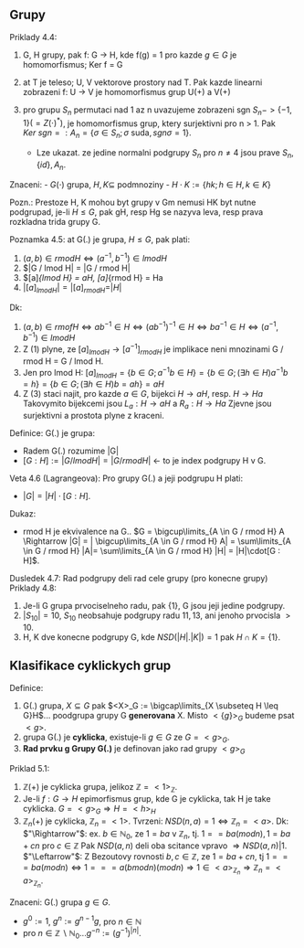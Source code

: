 ## Grupy

Priklady 4.4:

1) G, H grupy, pak f: G -> H, kde f(g) = 1 pro kazde $g \in G$ je homomorfismus; Ker f = G
2) at T je teleso; U, V vektorove prostory nad T. Pak kazde linearni zobrazeni f: U -> V je homomorfismus grup U(+) a V(+)
3) pro grupu $S_n$ permutaci nad 1 az n uvazujeme zobrazeni sgn $S_n -> \{-1, 1\} (=Z(\cdot)^*)$, je homomorfismus grup, ktery surjektivni pro n > 1. Pak $Ker\ sgn =: A_n = \{\sigma \in S_n; \sigma \text{ suda}, sgn \sigma = 1\}$.

    - Lze ukazat. ze jedine normalni podgrupy $S_n$ pro $n \neq 4$ jsou prave $S_n, \{id\}, A_n$.

Znaceni:
    - $G(\cdot)$ grupa, $H, K \subseteq$ podmnoziny
    - $H \cdot K := \{hk; h \in H, k \in K\}$

Pozn.: Prestoze H, K mohou byt grupy v Gm nemusi HK byt nutne podgrupad, je-li $H \leq G$, pak gH, resp Hg se nazyva leva, resp prava rozkladna trida grupy G.

Poznamka 4.5: at G(.) je grupa, $H \leq G$, pak plati:

1) $(a, b) \in rmod H \Leftrightarrow  (a^{-1}, b^{-1}) \in lmod H$
2) $|G / lmod H| = |G / rmod H|
3) $[a]_{lmod H} = aH, [a]_{rmod H} = Ha
4) $|[a]_{lmod H}| = |[a]_{rmod H} = |H|$

Dk:

1) $(a, b) \in rmof H \Leftrightarrow ab^{-1} \in H \Leftrightarrow (ab^{-1})^{-1} \in H \Leftrightarrow b a^{-1} \in H \Leftrightarrow (a^{-1}, b^{-1}) \in lmod H$
2) Z (1) plyne, ze $[a]_{lmod H} \rightarrow [a^{-1}]_{rmod H}$ je implikace neni mnozinami G / rmod H = G / lmod H.
3) Jen pro lmod H: $[a]_{lmod H} = \{b \in G; a^{-1} b \in H\} = \{b \in G; (\exists h \in H) a^{-1}b = h\} = \{b \in G; (\exists h \in H)b=ah\} = aH$
4) Z (3) staci najit, pro kazde $a \in G$, bijekci $H \rightarrow aH$, resp. $H \rightarrow Ha$ Takovymito bijekcemi jsou $L_a: H \rightarrow aH$ a $R_a: H \rightarrow Ha$ Zjevne jsou surjektivni a prostota plyne z kraceni.

Definice: G(.) je grupa:

- Radem G(.) rozumime |G|
- $[G : H] := |G / lmod H | = | G / rmod H |$ $\leftarrow$ to je index podgrupy H v G.

Veta 4.6 (Lagrangeova): Pro grupy G(.) a jeji podgrupu H plati:

- $|G| = |H| \cdot [G : H]$.

Dukaz:

- rmod H je ekvivalence na G.. $G = \bigcup\limits_{A \in G / rmod H} A \Rightarrow |G| = | \bigcup\limits_{A \in G / rmod H} A| =  \sum\limits_{A \in G / rmod H} |A|=  \sum\limits_{A \in G / rmod H} |H| =  |H|\cdot[G : H]$.

Dusledek 4.7: Rad podgrupy deli rad cele grupy (pro konecne grupy)
Priklady 4.8:

1) Je-li G grupa prvociselneho radu, pak {1}, G jsou jeji jedine podgrupy.
2) $|S_{10}| = 10$, $S_{10}$ neobsahuje podgrupy radu $11, 13,$ ani jenoho prvocisla $> 10$.
3) H, K dve konecne podgrupy G, kde $NSD(|H|. |K|) = 1$ pak $H \cap K = \{1\}$.

## Klasifikace cyklickych grup

Definice:

1) G(.) grupa, $X \subseteq G$ pak $<X>_G := \bigcap\limits_{X \subseteq H \leq G}H$... poodgrupa grupy G **generovana** X.
Misto $<\{g\}>_G$ budeme psat $<g>$.
2) grupa G(.) je **cyklicka**, existuje-li $g \in G$ ze $G = <g>_G$.
3) **Rad prvku g Grupy G(.)** je definovan jako rad grupy $<g>_G$

Priklad 5.1:

1) $\mathbb{Z}(+)$ je cyklicka grupa, jelikoz $\mathbb{Z} = <1>_\mathbb{Z}$.
2) Je-li $f : G \rightarrow H$ epimorfismus grup, kde G je cyklicka, tak H je take cyklicka.
    $G=<g>_G \Rightarrow H=<h>_H$
3) $\mathbb{Z}_n(+)$ je cyklicka, $\mathbb{Z}_n = <1>$.
     Tvrzeni: $NSD(n, a) = 1 \Leftrightarrow \mathbb{Z}_n = <a>$.
     Dk: $"\Rightarrow"$: ex. $b \in \mathbb{N}_0$, ze $1 = ba$ v $\mathbb{Z}_n$, tj. $1 == ba (mod n), 1 = ba + cn$ pro $c \in \mathbb{Z}$
     Pak $NSD(a,n)$ deli oba scitance vpravo $\Rightarrow NSD(a,n) | 1$.
     $"\Leftarrow"$: Z Bezoutovy rovnosti $b, c \in \mathbb{Z}$, ze $1 = ba + cn$, tj $1 === ba (mod n) \Leftrightarrow 1 === a (b mod n) (mod n) \Rightarrow 1 \in <a>_{\mathbb{Z}_n} \Rightarrow \mathbb{Z}_n = <a>_{\mathbb{Z}_n}$.

Znaceni: G(.) grupa $g \in G$.

- $g^0 := 1$, $g^n := g^{n-1}g$, pro $n \in \mathbb{N}$
- pro $n \in \mathbb{Z} \smallsetminus \mathbb{N}_0... g^{-n} := (g^{-1})^{|n|}$.
